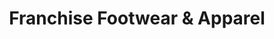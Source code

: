 ---
title: "Franchise Footwear & Apparel"
url: /whitehorse/franchise-footwear-and-apparel/
shop: shoes
---